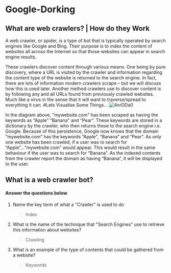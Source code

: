 
# Google-Dorking
## What are web crawlers? | How do they Work 

A web crawler, or spider, is a type of bot that is typically operated by search engines like Google and Bing. Their purpose is to index the content of websites all across the Internet so that those websites can appear in search engine results.

These crawlers discover content through various means. One being by pure discovery, where a URL is visited by the crawler and information regarding the content type of the website is returned to the search engine. In fact, there are lots of information modern crawlers scrape – but we will discuss how this is used later. Another method crawlers use to discover content is by following any and all URLs found from previously crawled websites. Much like a virus in the sense that it will want to traverse/spread to everything it can.
                                    #Lets Visualise Some Things...
![4nrDDa0](https://user-images.githubusercontent.com/73302708/132658637-65ab27d3-63cf-465a-955c-ab4dde46f973.png)

In the diagram above, "mywebsite.com" has been scraped as having the keywords as “Apple” “Banana" and “Pear”. These keywords are stored in a dictionary by the crawler, who then returns these to the search engine i.e. Google. Because of this persistence, Google now knows that the domain “mywebsite.com” has the keywords “Apple", “Banana” and “Pear”. As only one website has been crawled, if a user was to search for “Apple”...“mywebsite.com” would appear. This would result in the same behaviour if the user was to search for “Banana”. As the indexed contents from the crawler report the domain as having “Banana”, it will be displayed to the user.

## What is a web crawler bot?

#### Answer the questions below

1. Name the key term of what a "Crawler" is used to do
    > Index
2. What is the name of the technique that "Search Engines" use to retrieve this information about websites?
    > Crawling
3. What is an example of the type of contents that could be gathered from a website?
    > Keywords    
